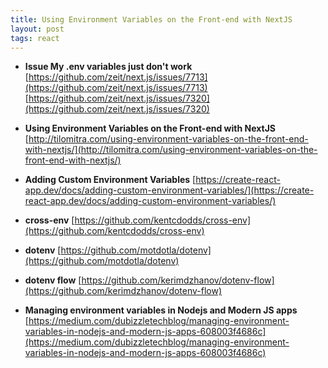 ```yaml
---
title: Using Environment Variables on the Front-end with NextJS
layout: post
tags: react
---
```


* **Issue My .env variables just don't work**
[https://github.com/zeit/next.js/issues/7713](https://github.com/zeit/next.js/issues/7713)
[https://github.com/zeit/next.js/issues/7320](https://github.com/zeit/next.js/issues/7320)

* **Using Environment Variables on the Front-end with NextJS**
[http://tilomitra.com/using-environment-variables-on-the-front-end-with-nextjs/](http://tilomitra.com/using-environment-variables-on-the-front-end-with-nextjs/)

* **Adding Custom Environment Variables**
[https://create-react-app.dev/docs/adding-custom-environment-variables/](https://create-react-app.dev/docs/adding-custom-environment-variables/)

* **cross-env**
[https://github.com/kentcdodds/cross-env](https://github.com/kentcdodds/cross-env)

* **dotenv**
[https://github.com/motdotla/dotenv](https://github.com/motdotla/dotenv)

* **dotenv flow**
[https://github.com/kerimdzhanov/dotenv-flow](https://github.com/kerimdzhanov/dotenv-flow)

* **Managing environment variables in Nodejs and Modern JS apps** 
[https://medium.com/dubizzletechblog/managing-environment-variables-in-nodejs-and-modern-js-apps-608003f4686c](https://medium.com/dubizzletechblog/managing-environment-variables-in-nodejs-and-modern-js-apps-608003f4686c)